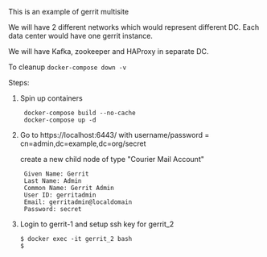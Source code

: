 This is an example of gerrit multisite

We will have 2 different networks which would represent different DC.
Each data center would have one gerrit instance.

We will have Kafka, zookeeper and HAProxy in separate DC.

To cleanup 
``docker-compose down -v``

Steps:

1. Spin up containers 
   ```
    docker-compose build --no-cache
    docker-compose up -d
    ```
2. Go to https://localhost:6443/ with 
   username/password = cn=admin,dc=example,dc=org/secret
   
   create a new child node of type "Courier Mail Account"
   ```
    Given Name: Gerrit
    Last Name: Admin
    Common Name: Gerrit Admin
    User ID: gerritadmin
    Email: gerritadmin@localdomain
    Password: secret
   ```

3. Login to gerrit-1 and setup ssh key for gerrit_2
   ```
   $ docker exec -it gerrit_2 bash
   $ 
   ```
